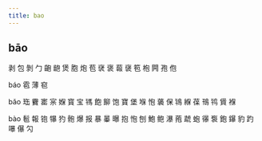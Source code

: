 ```yaml
---
title: bao
---
```


## bāo
剥
包
剝
勹
齙
龅
煲
胞
炮
苞
裦
褒
蕔
襃
笣
枹
闁
孢
佨


báo
雹
薄
窇







bǎo
珤
靌
寚
宲
媬
寳
宝
駂
飽
飹
饱
寶
堡
堢
怉
藵
保
鴇
緥
葆
鳵
鸨
賲
褓












bào
髱
報
铇
犦
犳
骲
爆
报
暴
曓
曝
抱
怉
刨
鮑
鲍
瀑
菢
虣
蚫
忁
袌
鉋
鑤
豹
趵
嚗
儤
勽
